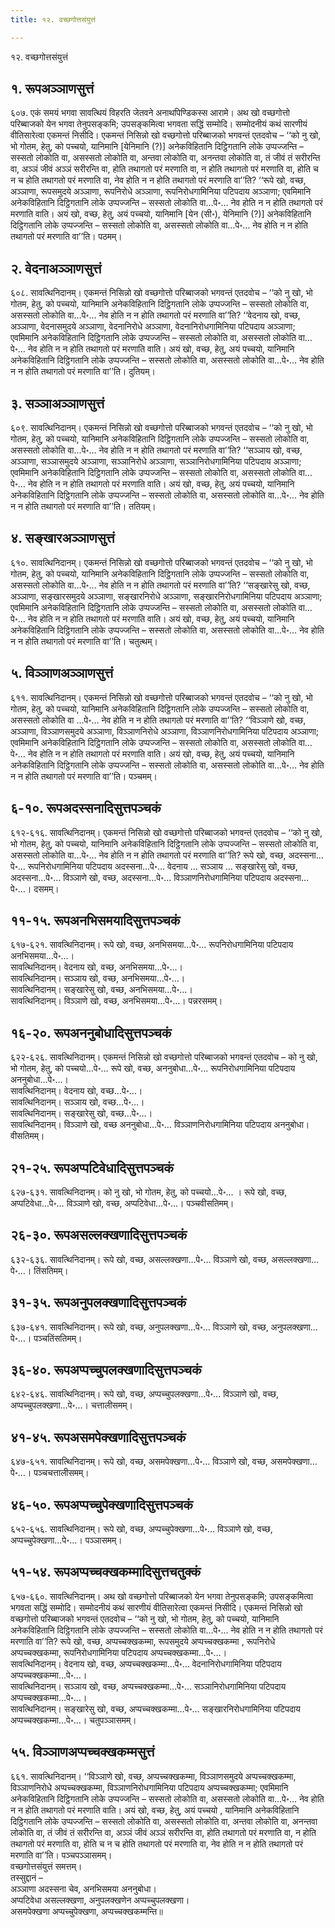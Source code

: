 ```yaml
---
title: १२. वच्छगोत्तसंयुत्तं

---
```

१२. वच्छगोत्तसंयुत्तं  


## १. रूपअञ्ञाणसुत्तं

६०७. एकं समयं भगवा सावत्थियं विहरति जेतवने अनाथपिण्डिकस्स आरामे। अथ खो वच्छगोत्तो परिब्बाजको येन भगवा तेनुपसङ्कमि; उपसङ्कमित्वा भगवता सद्धिं सम्मोदि। सम्मोदनीयं कथं सारणीयं वीतिसारेत्वा एकमन्तं निसीदि। एकमन्तं निसिन्नो खो वच्छगोत्तो परिब्बाजको भगवन्तं एतदवोच – ‘‘को नु खो, भो गोतम, हेतु, को पच्चयो, यानिमानि [येनिमानि (?)] अनेकविहितानि दिट्ठिगतानि लोके उप्पज्जन्ति – सस्सतो लोकोति वा, असस्सतो लोकोति वा, अन्तवा लोकोति वा, अनन्तवा लोकोति वा, तं जीवं तं सरीरन्ति वा, अञ्ञं जीवं अञ्ञं सरीरन्ति वा, होति तथागतो परं मरणाति वा, न होति तथागतो परं मरणाति वा, होति च न च होति तथागतो परं मरणाति वा, नेव होति न न होति तथागतो परं मरणाति वा’’ति? ‘‘रूपे खो, वच्छ, अञ्ञाणा, रूपसमुदये अञ्ञाणा, रूपनिरोधे अञ्ञाणा, रूपनिरोधगामिनिया पटिपदाय अञ्ञाणा; एवमिमानि अनेकविहितानि दिट्ठिगतानि लोके उप्पज्जन्ति – सस्सतो लोकोति वा…पे॰… नेव होति न न होति तथागतो परं मरणाति वाति। अयं खो, वच्छ, हेतु, अयं पच्चयो, यानिमानि [येन (सी॰), येनिमानि (?)] अनेकविहितानि दिट्ठिगतानि लोके उप्पज्जन्ति – सस्सतो लोकोति वा, असस्सतो लोकोति वा…पे॰… नेव होति न न होति तथागतो परं मरणाति वा’’ति। पठमम्।  


## २. वेदनाअञ्ञाणसुत्तं

६०८. सावत्थिनिदानम्। एकमन्तं निसिन्नो खो वच्छगोत्तो परिब्बाजको भगवन्तं एतदवोच – ‘‘को नु खो, भो गोतम, हेतु, को पच्चयो, यानिमानि अनेकविहितानि दिट्ठिगतानि लोके उप्पज्जन्ति – सस्सतो लोकोति वा, असस्सतो लोकोति वा…पे॰… नेव होति न न होति तथागतो परं मरणाति वा’’ति? ‘‘वेदनाय खो, वच्छ, अञ्ञाणा, वेदनासमुदये अञ्ञाणा, वेदनानिरोधे अञ्ञाणा, वेदनानिरोधगामिनिया पटिपदाय अञ्ञाणा; एवमिमानि अनेकविहितानि दिट्ठिगतानि लोके उप्पज्जन्ति – सस्सतो लोकोति वा, असस्सतो लोकोति वा…पे॰… नेव होति न न होति तथागतो परं मरणाति वाति। अयं खो, वच्छ, हेतु, अयं पच्चयो, यानिमानि अनेकविहितानि दिट्ठिगतानि लोके उप्पज्जन्ति – सस्सतो लोकोति वा, असस्सतो लोकोति वा…पे॰… नेव होति न न होति तथागतो परं मरणाति वा’’ति। दुतियम्।  


## ३. सञ्ञाअञ्ञाणसुत्तं

६०९. सावत्थिनिदानम्। एकमन्तं निसिन्नो खो वच्छगोत्तो परिब्बाजको भगवन्तं एतदवोच – ‘‘को नु खो, भो गोतम, हेतु, को पच्चयो, यानिमानि अनेकविहितानि दिट्ठिगतानि लोके उप्पज्जन्ति – सस्सतो लोकोति वा, असस्सतो लोकोति वा…पे॰… नेव होति न न होति तथागतो परं मरणाति वा’’ति? ‘‘सञ्ञाय खो, वच्छ, अञ्ञाणा, सञ्ञासमुदये अञ्ञाणा, सञ्ञानिरोधे अञ्ञाणा, सञ्ञानिरोधगामिनिया पटिपदाय अञ्ञाणा; एवमिमानि अनेकविहितानि दिट्ठिगतानि लोके उप्पज्जन्ति – सस्सतो लोकोति वा, असस्सतो लोकोति वा…पे॰… नेव होति न न होति तथागतो परं मरणाति वाति। अयं खो, वच्छ, हेतु, अयं पच्चयो, यानिमानि अनेकविहितानि दिट्ठिगतानि लोके उप्पज्जन्ति – सस्सतो लोकोति वा, असस्सतो लोकोति वा…पे॰… नेव होति न न होति तथागतो परं मरणाति वा’’ति। ततियम्।  


## ४. सङ्खारअञ्ञाणसुत्तं

६१०. सावत्थिनिदानम्। एकमन्तं निसिन्नो खो वच्छगोत्तो परिब्बाजको भगवन्तं एतदवोच – ‘‘को नु खो, भो गोतम, हेतु, को पच्चयो, यानिमानि अनेकविहितानि दिट्ठिगतानि लोके उप्पज्जन्ति – सस्सतो लोकोति वा, असस्सतो लोकोति वा…पे॰… नेव होति न न होति तथागतो परं मरणाति वा’’ति? ‘‘सङ्खारेसु खो, वच्छ, अञ्ञाणा, सङ्खारसमुदये अञ्ञाणा, सङ्खारनिरोधे अञ्ञाणा, सङ्खारनिरोधगामिनिया पटिपदाय अञ्ञाणा; एवमिमानि अनेकविहितानि दिट्ठिगतानि लोके उप्पज्जन्ति – सस्सतो लोकोति वा, असस्सतो लोकोति वा…पे॰… नेव होति न न होति तथागतो परं मरणाति वाति। अयं खो, वच्छ, हेतु, अयं पच्चयो, यानिमानि अनेकविहितानि दिट्ठिगतानि लोके उप्पज्जन्ति – सस्सतो लोकोति वा, असस्सतो लोकोति वा…पे॰… नेव होति न न होति तथागतो परं मरणाति वा’’ति। चतुत्थम्।  


## ५. विञ्ञाणअञ्ञाणसुत्तं

६११. सावत्थिनिदानम्। एकमन्तं निसिन्नो खो वच्छगोत्तो परिब्बाजको भगवन्तं एतदवोच – ‘‘को नु खो, भो गोतम, हेतु, को पच्चयो, यानिमानि अनेकविहितानि दिट्ठिगतानि लोके उप्पज्जन्ति – सस्सतो लोकोति वा, असस्सतो लोकोति वा …पे॰… नेव होति न न होति तथागतो परं मरणाति वा’’ति? ‘‘विञ्ञाणे खो, वच्छ, अञ्ञाणा, विञ्ञाणसमुदये अञ्ञाणा, विञ्ञाणनिरोधे अञ्ञाणा, विञ्ञाणनिरोधगामिनिया पटिपदाय अञ्ञाणा; एवमिमानि अनेकविहितानि दिट्ठिगतानि लोके उप्पज्जन्ति – सस्सतो लोकोति वा, असस्सतो लोकोति वा…पे॰… नेव होति न न होति तथागतो परं मरणाति वाति। अयं खो, वच्छ, हेतु, अयं पच्चयो, यानिमानि अनेकविहितानि दिट्ठिगतानि लोके उप्पज्जन्ति – सस्सतो लोकोति वा, असस्सतो लोकोति वा…पे॰… नेव होति न न होति तथागतो परं मरणाति वा’’ति। पञ्चमम्।  


## ६-१०. रूपअदस्सनादिसुत्तपञ्चकं

६१२-६१६. सावत्थिनिदानम्। एकमन्तं निसिन्नो खो वच्छगोत्तो परिब्बाजको भगवन्तं एतदवोच – ‘‘को नु खो, भो गोतम, हेतु, को पच्चयो, यानिमानि अनेकविहितानि दिट्ठिगतानि लोके उप्पज्जन्ति – सस्सतो लोकोति वा, असस्सतो लोकोति वा…पे॰… नेव होति न न होति तथागतो परं मरणाति वा’’ति? रूपे खो, वच्छ, अदस्सना…पे॰… रूपनिरोधगामिनिया पटिपदाय अदस्सना…पे॰… वेदनाय … सञ्ञाय … सङ्खारेसु खो, वच्छ, अदस्सना…पे॰… विञ्ञाणे खो, वच्छ, अदस्सना…पे॰… विञ्ञाणनिरोधगामिनिया पटिपदाय अदस्सना…पे॰…। दसमम्।  


## ११-१५. रूपअनभिसमयादिसुत्तपञ्चकं

६१७-६२१. सावत्थिनिदानम्। रूपे खो, वच्छ, अनभिसमया…पे॰… रूपनिरोधगामिनिया पटिपदाय अनभिसमया…पे॰…।  
सावत्थिनिदानम्। वेदनाय खो, वच्छ, अनभिसमया…पे॰…।  
सावत्थिनिदानम्। सञ्ञाय खो, वच्छ, अनभिसमया…पे॰…।  
सावत्थिनिदानम्। सङ्खारेसु खो, वच्छ, अनभिसमया…पे॰…।  
सावत्थिनिदानम्। विञ्ञाणे खो, वच्छ, अनभिसमया…पे॰…। पन्नरसमम्।  


## १६-२०. रूपअननुबोधादिसुत्तपञ्चकं

६२२-६२६. सावत्थिनिदानम्। एकमन्तं निसिन्नो खो वच्छगोत्तो परिब्बाजको भगवन्तं एतदवोच – को नु खो, भो गोतम, हेतु, को पच्चयो…पे॰… रूपे खो, वच्छ, अननुबोधा…पे॰… रूपनिरोधगामिनिया पटिपदाय अननुबोधा…पे॰…।  
सावत्थिनिदानम्। वेदनाय खो, वच्छ…पे॰…।  
सावत्थिनिदानम्। सञ्ञाय खो, वच्छ…पे॰…।  
सावत्थिनिदानम्। सङ्खारेसु खो, वच्छ…पे॰…।  
सावत्थिनिदानम्। विञ्ञाणे खो, वच्छ अननुबोधा…पे॰… विञ्ञाणनिरोधगामिनिया पटिपदाय अननुबोधा। वीसतिमम्।  


## २१-२५. रूपअप्पटिवेधादिसुत्तपञ्चकं

६२७-६३१. सावत्थिनिदानम्। को नु खो, भो गोतम, हेतु, को पच्चयो…पे॰… । रूपे खो, वच्छ, अप्पटिवेधा…पे॰… विञ्ञाणे खो, वच्छ, अप्पटिवेधा…पे॰…। पञ्चवीसतिमम्।  


## २६-३०. रूपअसल्लक्खणादिसुत्तपञ्चकं

६३२-६३६. सावत्थिनिदानम्। रूपे खो, वच्छ, असल्लक्खणा…पे॰… विञ्ञाणे खो, वच्छ, असल्लक्खणा…पे॰…। तिंसतिमम्।  


## ३१-३५. रूपअनुपलक्खणादिसुत्तपञ्चकं

६३७-६४१. सावत्थिनिदानम्। रूपे खो, वच्छ, अनुपलक्खणा…पे॰… विञ्ञाणे खो, वच्छ, अनुपलक्खणा…पे॰…। पञ्चतिंसतिमम्।  


## ३६-४०. रूपअप्पच्चुपलक्खणादिसुत्तपञ्चकं

६४२-६४६. सावत्थिनिदानम्। रूपे खो, वच्छ, अप्पच्चुपलक्खणा…पे॰… विञ्ञाणे खो, वच्छ, अप्पच्चुपलक्खणा…पे॰…। चत्तालीसमम्।  


## ४१-४५. रूपअसमपेक्खणादिसुत्तपञ्चकं

६४७-६५१. सावत्थिनिदानम्। रूपे खो, वच्छ, असमपेक्खणा…पे॰… विञ्ञाणे खो, वच्छ, असमपेक्खणा…पे॰…। पञ्चचत्तालीसमम्।  


## ४६-५०. रूपअप्पच्चुपेक्खणादिसुत्तपञ्चकं

६५२-६५६. सावत्थिनिदानम्। रूपे खो, वच्छ, अप्पच्चुपेक्खणा…पे॰… विञ्ञाणे खो, वच्छ, अप्पच्चुपेक्खणा…पे॰…। पञ्ञासमम्।  


## ५१-५४. रूपअप्पच्चक्खकम्मादिसुत्तचतुक्कं

६५७-६६०. सावत्थिनिदानम्। अथ खो वच्छगोत्तो परिब्बाजको येन भगवा तेनुपसङ्कमि; उपसङ्कमित्वा भगवता सद्धिं सम्मोदि। सम्मोदनीयं कथं सारणीयं वीतिसारेत्वा एकमन्तं निसीदि। एकमन्तं निसिन्नो खो वच्छगोत्तो परिब्बाजको भगवन्तं एतदवोच – ‘‘को नु खो, भो गोतम, हेतु, को पच्चयो, यानिमानि अनेकविहितानि दिट्ठिगतानि लोके उप्पज्जन्ति – सस्सतो लोकोति वा…पे॰… नेव होति न न होति तथागतो परं मरणाति वा’’ति? रूपे खो, वच्छ, अप्पच्चक्खकम्मा, रूपसमुदये अप्पच्चक्खकम्मा , रूपनिरोधे अप्पच्चक्खकम्मा, रूपनिरोधगामिनिया पटिपदाय अप्पच्चक्खकम्मा…पे॰…।  
सावत्थिनिदानम्। वेदनाय खो, वच्छ, अप्पच्चक्खकम्मा…पे॰… वेदनानिरोधगामिनिया पटिपदाय अप्पच्चक्खकम्मा…पे॰…।  
सावत्थिनिदानम्। सञ्ञाय खो, वच्छ, अप्पच्चक्खकम्मा…पे॰… सञ्ञानिरोधगामिनिया पटिपदाय अप्पच्चक्खकम्मा…पे॰…।  
सावत्थिनिदानम्। सङ्खारेसु खो, वच्छ, अप्पच्चक्खकम्मा…पे॰… सङ्खारनिरोधगामिनिया पटिपदाय अप्पच्चक्खकम्मा…पे॰…। चतुपञ्ञासमम्।  


## ५५. विञ्ञाणअप्पच्चक्खकम्मसुत्तं

६६१. सावत्थिनिदानम्। ‘‘विञ्ञाणे खो, वच्छ, अप्पच्चक्खकम्मा, विञ्ञाणसमुदये अप्पच्चक्खकम्मा, विञ्ञाणनिरोधे अप्पच्चक्खकम्मा, विञ्ञाणनिरोधगामिनिया पटिपदाय अप्पच्चक्खकम्मा; एवमिमानि अनेकविहितानि दिट्ठिगतानि लोके उप्पज्जन्ति – सस्सतो लोकोति वा, असस्सतो लोकोति वा…पे॰… नेव होति न न होति तथागतो परं मरणाति वाति। अयं खो, वच्छ, हेतु, अयं पच्चयो , यानिमानि अनेकविहितानि दिट्ठिगतानि लोके उप्पज्जन्ति – सस्सतो लोकोति वा, असस्सतो लोकोति वा, अन्तवा लोकोति वा, अनन्तवा लोकोति वा, तं जीवं तं सरीरन्ति वा, अञ्ञं जीवं अञ्ञं सरीरन्ति वा, होति तथागतो परं मरणाति वा, न होति तथागतो परं मरणाति वा, होति च न च होति तथागतो परं मरणाति वा, नेव होति न न होति तथागतो परं मरणाति वा’’ति। पञ्चपञ्ञासमम्।  
वच्छगोत्तसंयुत्तं समत्तम्।  
तस्सुद्दानं –  
अञ्ञाणा अदस्सना चेव, अनभिसमया अननुबोधा।  
अप्पटिवेधा असल्लक्खणा, अनुपलक्खणेन अप्पच्चुपलक्खणा।  
असमपेक्खणा अप्पच्चुपेक्खणा, अप्पच्चक्खकम्मन्ति॥  